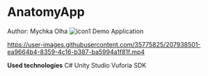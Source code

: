 # AnatomyApp
Author: Mychka Olha 
![icon1](https://user-images.githubusercontent.com/35775825/207937649-29ba8d5f-706c-4a7f-9306-769540dd83dd.png)
Demo Application

https://user-images.githubusercontent.com/35775825/207938501-ea9664b4-8359-4c16-b387-ba5994a1f81f.mp4

**Used technologies**
C#
Unity Studio
Vuforia SDK
